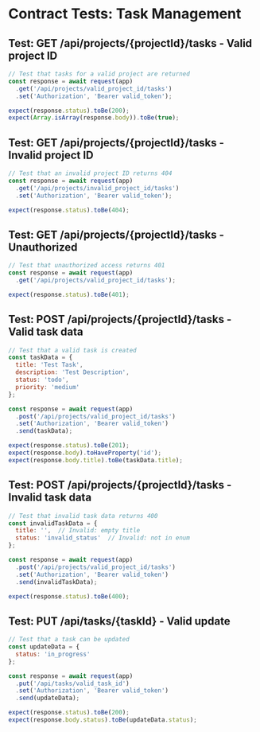 # Contract Tests: Task Management

## Test: GET /api/projects/{projectId}/tasks - Valid project ID
```javascript
// Test that tasks for a valid project are returned
const response = await request(app)
  .get('/api/projects/valid_project_id/tasks')
  .set('Authorization', 'Bearer valid_token');

expect(response.status).toBe(200);
expect(Array.isArray(response.body)).toBe(true);
```

## Test: GET /api/projects/{projectId}/tasks - Invalid project ID
```javascript
// Test that an invalid project ID returns 404
const response = await request(app)
  .get('/api/projects/invalid_project_id/tasks')
  .set('Authorization', 'Bearer valid_token');

expect(response.status).toBe(404);
```

## Test: GET /api/projects/{projectId}/tasks - Unauthorized
```javascript
// Test that unauthorized access returns 401
const response = await request(app)
  .get('/api/projects/valid_project_id/tasks');

expect(response.status).toBe(401);
```

## Test: POST /api/projects/{projectId}/tasks - Valid task data
```javascript
// Test that a valid task is created
const taskData = {
  title: 'Test Task',
  description: 'Test Description',
  status: 'todo',
  priority: 'medium'
};

const response = await request(app)
  .post('/api/projects/valid_project_id/tasks')
  .set('Authorization', 'Bearer valid_token')
  .send(taskData);

expect(response.status).toBe(201);
expect(response.body).toHaveProperty('id');
expect(response.body.title).toBe(taskData.title);
```

## Test: POST /api/projects/{projectId}/tasks - Invalid task data
```javascript
// Test that invalid task data returns 400
const invalidTaskData = {
  title: '',  // Invalid: empty title
  status: 'invalid_status'  // Invalid: not in enum
};

const response = await request(app)
  .post('/api/projects/valid_project_id/tasks')
  .set('Authorization', 'Bearer valid_token')
  .send(invalidTaskData);

expect(response.status).toBe(400);
```

## Test: PUT /api/tasks/{taskId} - Valid update
```javascript
// Test that a task can be updated
const updateData = {
  status: 'in_progress'
};

const response = await request(app)
  .put('/api/tasks/valid_task_id')
  .set('Authorization', 'Bearer valid_token')
  .send(updateData);

expect(response.status).toBe(200);
expect(response.body.status).toBe(updateData.status);
```